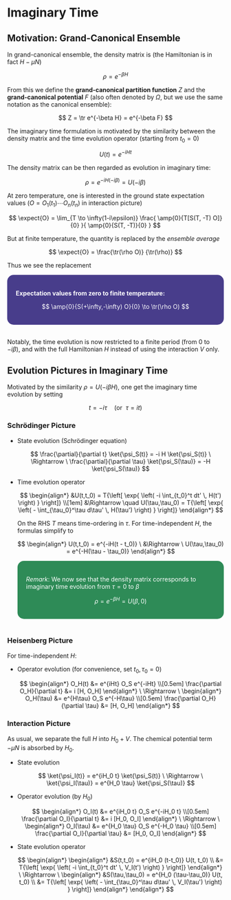 <style>
    .katex {
        font-size: 1.1em;
    }
    .remark {
        border-radius: 15px;
        padding: 20px;
        background-color: SeaGreen;
        color: White;
    }
    .result {
        border-radius: 15px;
        padding: 20px;
        background-color: DarkSlateBlue;
        color: White;
    }
</style>

# Imaginary Time

## Motivation: Grand-Canonical Ensemble

In grand-canonical ensemble, the density matrix is (the Hamiltonian is in fact $H - \mu N$)

$$
\rho = e^{-\beta H}
$$

From this we define the **grand-canonical partition function** $Z$ and the **grand-canonical potential** $F$ (also often denoted by $\Omega$, but we use the same notation as the canonical ensemble):

$$
Z = \tr e^{-\beta H} = e^{-\beta F}
$$

The imaginary time formulation is motivated by the similarity between the density matrix and the time evolution operator (starting from $t_0 = 0$)

$$
U(t) = e^{-iHt}
$$

The density matrix can be then regarded as evolution in imaginary time:

$$
\rho = e^{-i H (-i\beta)} = U(-i\beta)
$$

At zero temperature, one is interested in the ground state expectation values ($O = O_1(t_1) \cdots O_n(t_n)$ in interaction picture)

$$
\expect{O}
= \lim_{T \to \infty(1-i\epsilon)}
\frac{
    \amp{0}{T[S(T, -T) O]}{0}
}{
    \amp{0}{S(T, -T)}{0}
}
$$

But at finite temperature, the quantity is replaced by the *ensemble average*

$$
\expect{O} = \frac{\tr(\rho O)}
{\tr(\rho)}
$$

Thus we see the replacement

<div class="result">

**Expectation values from zero to finite temperature:**

$$
\amp{0}{S(+\infty,-\infty) O}{0} \to \tr(\rho O)
$$

</div><br>

Notably, the time evolution is now restricted to a finite period (from 0 to $-i\beta$), and with the full Hamiltonian $H$ instead of using the interaction $V$ only. 

## Evolution Pictures in Imaginary Time

Motivated by the similarity $\rho = U(-i\beta H)$, one get the imaginary time evolution by setting

$$
t = -i \tau \quad (\text{or} \ \  \tau = it)
$$

### Schrödinger Picture

- State evolution (Schrödinger equation)

    $$
    \frac{\partial}{\partial t} \ket{\psi_S(t)}
    = -i H \ket{\psi_S(t)}
    \  \Rightarrow \ 
    \frac{\partial}{\partial \tau} \ket{\psi_S(\tau)}
    = -H \ket{\psi_S(\tau)}
    $$

- Time evolution operator 
    
    $$
    \begin{align*}
        &U(t,t_0) = T{\left[ \exp{
            \left(
                -i \int_{t_0}^t dt' \, H(t')
            \right)
        } \right]}
        \\[1em]
        &\Rightarrow \quad
        U(\tau,\tau_0) = T{\left[ \exp{
            \left(
                - \int_{\tau_0}^\tau d\tau' \, H(\tau')
            \right)
        } \right]}
    \end{align*}
    $$

    On the RHS $T$ means time-ordering in $\tau$. For time-independent $H$, the formulas simplify to

    $$
    \begin{align*}
        U(t,t_0) = e^{-iH(t - t_0)} 
        \ &\Rightarrow \ 
        U(\tau,\tau_0) = e^{-H(\tau - \tau_0)}
    \end{align*}
    $$

    <div class="remark">

    *Remark*: We now see that the density matrix corresponds to imaginary time evolution from $\tau = 0$ to $\beta$

    $$
    \rho = e^{-\beta H} = U(\beta,0)
    $$

    </div><br>

### Heisenberg Picture

For time-independent $H$:

- Operator evolution (for convenience, set $t_0, \tau_0 = 0$)
    
    $$
    \begin{align*}
        O_H(t) &= e^{iHt} O_S e^{-iHt}
        \\[0.5em]
        \frac{\partial O_H}{\partial t} &= i [H, O_H]
    \end{align*}
    \ \Rightarrow \ 
    \begin{align*}
        O_H(\tau) &= e^{H\tau} O_S e^{-H\tau}
        \\[0.5em]
        \frac{\partial O_H}{\partial \tau} &= [H, O_H]
    \end{align*}
    $$

### Interaction Picture

As usual, we separate the full $H$ into $H_0 + V$. The chemical potential term $-\mu N$ is absorbed by $H_0$. 

- State evolution
  
    $$
    \ket{\psi_I(t)} = e^{iH_0 t} \ket{\psi_S(t)}
    \ \Rightarrow \ 
    \ket{\psi_I(\tau)} = e^{H_0 \tau} \ket{\psi_S(\tau)}
    $$

- Operator evolution (by $H_0$)
    
    $$
    \begin{align*}
        O_I(t) &= e^{iH_0 t} O_S e^{-iH_0 t}
        \\[0.5em]
        \frac{\partial O_I}{\partial t} &= i [H_0, O_I]
    \end{align*}
    \ \Rightarrow \ 
    \begin{align*}
        O_I(\tau) &= e^{H_0 \tau} O_S e^{-H_0 \tau}
        \\[0.5em]
        \frac{\partial O_I}{\partial \tau} &= [H_0, O_I]
    \end{align*}
    $$

- State evolution operator
    
    $$
    \begin{align*}
        \begin{align*}
            &S(t,t_0) = e^{iH_0 (t-t_0)} U(t, t_0)
            \\
            &= T{\left[ \exp{
                \left(
                    -i \int_{t_0}^t dt' \, V_I(t')
                \right)
            } \right]} 
        \end{align*}
        \ \Rightarrow \ 
        \begin{align*}
            &S(\tau,\tau_0) 
            = e^{H_0 (\tau-\tau_0)} U(t, t_0)
            \\
            &= T{\left[ \exp{
                \left(
                    - \int_{\tau_0}^\tau d\tau' \, V_I(\tau')
                \right)
            } \right]} 
        \end{align*}
    \end{align*}
    $$
